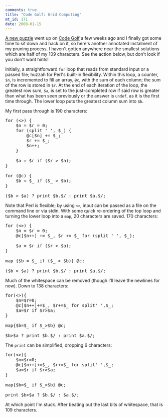 ```yaml
--- 
comments: true
title: "Code Golf: Grid Computing"
mt_id: 171
date: 2008-01-15
---
```

[A new puzzle](http://codegolf.com/grid-computing) went up on [Code Golf](http://codegolf.com) a few weeks ago and I finally got some time to sit down and hack on it, so here's another annotated instalment of my pruning process.  I haven't gotten anywhere near the smallest solutions which are half of my 109 characters.  See the action below, but don't look if you don't want hints! 


Initially, a straightforward `for` loop that reads from standard input or a passed file; huzzah for Perl's built-in flexibility.  Within this loop, a counter, `$n`, is incremented to fill an array, `@c`, with the sum of each column; the sum of the row is stored in `$r`.  At the end of each iteration of the loop, the greatest row sum, `$a`, is set to the just-completed row if said row is greater than what has been seen previously or the answer is `undef`, as it is the first time through.  The lower loop puts the greatest column sum into `$b`.

My first pass through is 190 characters:
<pre class="brush: perl;">
for (<>) {
	$n = $r = 0;
	for (split ' ', $_) {
		@c[$n] += $_;
		$r += $_;
		$n++;
	}

	$a = $r if ($r > $a);
}

for (@c) {
	$b = $_ if ($_ > $b);
}

($b > $a) ? print $b.$/ : print $a.$/;
</pre>

Note that Perl is flexible; by using `<>`, input can be passed as a file on the command line or via stdin.  With some quick re-ordering of the top loop and turning the lower loop into a `map`, 20 characters are saved.  170 characters:
<pre class="brush: perl;">
for (<>) {
	$n = $r = 0;
	@c[$n++] += $_, $r += $_ for (split ' ', $_);

	$a = $r if ($r > $a);
}

map {$b = $_ if ($_ > $b)} @c;

($b > $a) ? print $b.$/ : print $a.$/;
</pre>

Much of the whitespace can be removed (though I'll leave the newlines for now).  Down to 138 characters:
<pre class="brush: perl;">
for(<>){
	$n=$r=0;
	@c[$n++]+=$_, $r+=$_ for split' ',$_;
	$a=$r if $r>$a;
}

map{$b=$_ if $_>$b} @c;

$b>$a ? print $b.$/ : print $a.$/;
</pre>

The `print` can be simplified, dropping 6 characters:
<pre class="brush: perl;">
for(<>){
	$n=$r=0;
	@c[$n++]+=$_, $r+=$_ for split' ',$_;
	$a=$r if $r>$a;
}

map{$b=$_ if $_>$b} @c;

print $b>$a ? $b.$/ : $a.$/;
</pre>

At which point I'm stuck.  After beating out the last bits of whitespace, that is 109 characters.
